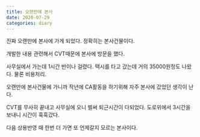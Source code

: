 ```yaml
---
title: 오랜만에 본사
date: 2020-07-29
categories: diary
---
```

진짜 오랜만에 본사에 가게 되었다.
정확히는 본사건물이다.

개발한 내용 관련해서 CVT때문에 본사에 방문을 했다.

사무실에서 가는데 1시간 반이나 걸렸다. 택시를 타고 갔는데 거의 35000원정도 나왔다. 물론 비용처리.

오랜만에 본사건물에 가니까 작년에 CA활동을 하기위해 자주 본사에 갔었던 생각이 난다.

CVT를 무사히 끝내고 사무실에 오니 벌써 퇴근시간이 다되었다. 도로위에서 3시간을 보내니 시간이 훅훅갔다.

다음 상용반영 때 한번 더 가면 또 언제갈지 모르는 본사이다.